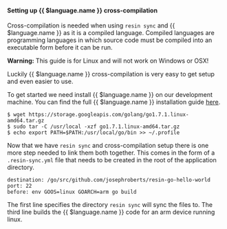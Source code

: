 #### Setting up {{ $language.name }} cross-compilation

Cross-compilation is needed when using `resin sync` and {{ $language.name }} as it is a compiled language. Compiled languages are programming languages in which source code must be compiled into an executable form before it can be run.

__Warning:__ This guide is for Linux and will not work on Windows or OSX!

Luckily {{ $language.name }} cross-compilation is very easy to get setup and even easier to use.

To get started we need install {{ $language.name }} on our development machine. You can find the full {{ $language.name }} installation guide [here][install].
```
$ wget https://storage.googleapis.com/golang/go1.7.1.linux-amd64.tar.gz
$ sudo tar -C /usr/local -xzf go1.7.1.linux-amd64.tar.gz
$ echo export PATH=$PATH:/usr/local/go/bin >> ~/.profile
```

Now that we have `resin sync` and cross-compilation setup there is one more step needed to link them both together. This comes in the form of a `.resin-sync.yml` file that needs to be created in the root of the application directory.
```
destination: /go/src/github.com/josephroberts/resin-go-hello-world
port: 22
before: env GOOS=linux GOARCH=arm go build
```
The first line specifies the directory `resin sync` will sync the files to. The third line builds the {{ $language.name }} code for an arm device running linux.

[install]:https://golang.org/doc/install
